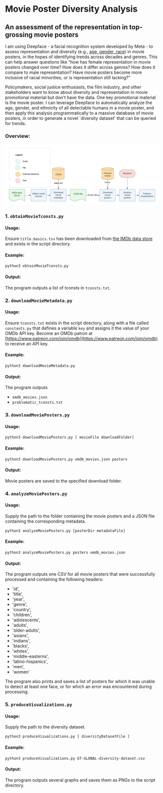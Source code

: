 # Movie Poster Diversity Analysis
## An assessment of the representation in top-grossing movie posters

I am using Deepface - a facial recognition system developed by Meta - to assess representation and diversity (e.g., [age, gender, race](https://github.com/serengil/deepface/tree/1321435a303f21e39cb7f0fff67582449768846f/deepface/extendedmodels)) in movie posters, in the hopes of identifying trends across decades and genres. This can help answer questions like "how has female representation in movie posters changed over time? How does it differ across genres? How does it compare to male representation? Have movie posters become more inclusive of racial minorities, or is representation still lacking?"

Policymakers, social justice enthusiasts, the film industry, and other stakeholders want to know about diversity and representation in movie promotional material but don't have the data. One key promotional material is the movie poster. I can leverage Deepface to automatically analyze the age, gender, and ethnicity of all detectable humans in a movie poster, and then apply this analysis programmatically to a massive database of movie posters, in order to generate a novel `diversity dataset' that can be queried for trends. 


### Overview:

![workflow](workflow.png "Workflow")

### 1.  `obtainMovieTconsts.py`

#### Usage:
Ensure `title.basics.tsv` has been downloaded from [the IMDb data store](https://datasets.imdbws.com/) and exists in the script directory. 

#### Example:
```
python3 obtainMovieTconsts.py
```

#### Output:
The program outputs a list of tconsts in `tconsts.txt`.

### 2. `downloadMovieMetadata.py`

#### Usage:
Ensure `tconsts.txt` exists in the script directory, along with a file called `constants.py` that defines a variable `key` and assigns it the value of your OMDb API key. Become an OMDb patron at [https://www.patreon.com/join/omdb](https://www.patreon.com/join/omdb) to receive an API key.

#### Example:
```
python3 downloadMovieMetadata.py
```

#### Output:
The program outputs 
- `omdb_movies.json`
- `problematic_tconsts.txt`

### 3. `downloadMoviePosters.py`

#### Usage:

```
python3 downloadMoviePosters.py [ movieFile downloadFolder]
```

#### Example:

```
python3 downloadMoviePosters.py omdb_movies.json posters
```

#### Output:
Movie posters are saved to the specified download folder.


### 4. `analyzeMoviePosters.py`

#### Usage:

Supply the path to the folder containing the movie posters and a JSON file containing the corresponding metadata. 

```
python3 analyzeMoviePosters.py [posterDir metadataFile]
```

#### Example:

```
python3 analyzeMoviePosters.py posters omdb_movies.json
```

#### Output:
The program outputs one CSV for all movie posters that were successfully processed and containing the following headers:
* 'id',
* 'title',
* 'year',
* 'genre',
* 'country',
* 'children',
* 'adolescents',
* 'adults',
* 'older-adults',
* 'asians',
* 'indians',
* 'blacks',
* 'whites',
* 'middle-easterns',
* 'latino-hispanics',
* 'men',
* 'women'

The program also prints and saves a list of posters for which it was unable to detect at least one face, or for which an error was encountered during processing.

### 5. `produceVisualizations.py`

#### Usage:

Supply the path to the diversity dataset.

```
python3 produceVisualizations.py [ diversityDatasetFile ]
```

#### Example:

```
python3 produceVisualizations.py GT-GLOBAL-diversity-dataset.csv
```

#### Output:
The program outputs several graphs and saves them as PNGs to the script directory.